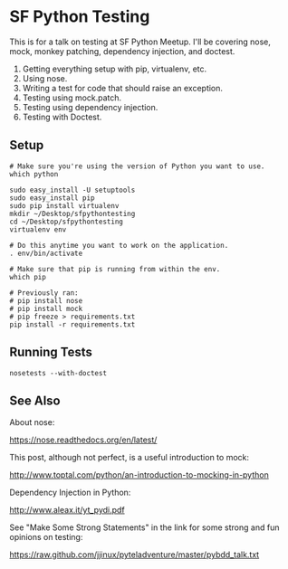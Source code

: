SF Python Testing
=================

This is for a talk on testing at SF Python Meetup. I'll be covering nose, mock, monkey patching,
dependency injection, and doctest.

  1. Getting everything setup with pip, virtualenv, etc.
  2. Using nose.
  3. Writing a test for code that should raise an exception.
  4. Testing using mock.patch.
  5. Testing using dependency injection.
  6. Testing with Doctest.

Setup
-----

    # Make sure you're using the version of Python you want to use.
    which python

    sudo easy_install -U setuptools
    sudo easy_install pip
    sudo pip install virtualenv
    mkdir ~/Desktop/sfpythontesting
    cd ~/Desktop/sfpythontesting
    virtualenv env

    # Do this anytime you want to work on the application.
    . env/bin/activate

    # Make sure that pip is running from within the env.
    which pip

    # Previously ran:
    # pip install nose
    # pip install mock
    # pip freeze > requirements.txt
    pip install -r requirements.txt

Running Tests
-------------

    nosetests --with-doctest

See Also
--------

About nose:

  https://nose.readthedocs.org/en/latest/

This post, although not perfect, is a useful introduction to mock:

  http://www.toptal.com/python/an-introduction-to-mocking-in-python

Dependency Injection in Python:

  http://www.aleax.it/yt_pydi.pdf

See "Make Some Strong Statements" in the link for some strong and fun opinions on testing:

  https://raw.github.com/jjinux/pyteladventure/master/pybdd_talk.txt

